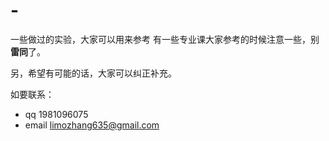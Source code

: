 # -
一些做过的实验，大家可以用来参考
有一些专业课大家参考的时候注意一些，别**雷同**了。

另，希望有可能的话，大家可以纠正补充。

如要联系：
- qq  1981096075
- email  limozhang635@gmail.com
